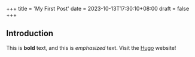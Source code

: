 +++
title = 'My First Post'
date = 2023-10-13T17:30:10+08:00
draft = false
+++

## Introduction 

This is **bold** text, and this is *emphasized* text. Visit the [Hugo](https://gohugo.io) website!
